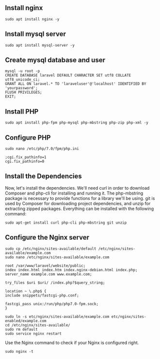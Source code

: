## Install nginx
    sudo apt install nginx -y
    
## Install mysql server
    sudo apt install mysql-server -y

## Create mysql database and user
    mysql -u root -p
    CREATE DATABASE laravel DEFAULT CHARACTER SET utf8 COLLATE utf8_unicode_ci;
    GRANT ALL ON laravel.* TO 'laraveluser'@'localhost' IDENTIFIED BY 'yourpassword';
    FLUSH PRIVILEGES;
    EXIT;
    
## Install PHP
    sudo apt install php-fpm php-mysql php-mbstring php-zip php-xml -y
    
## Configure PHP
    sudo nano /etc/php/7.0/fpm/php.ini
    
    ;cgi.fix_pathinfo=1
    cgi.fix_pathinfo=0
    
## Install the Dependencies
Now, let's install the dependencies. We'll need curl in order to download Composer and php-cli for installing and running it. The php-mbstring package is necessary to provide functions for a library we'll be using. git is used by Composer for downloading project dependencies, and unzip for extracting zipped packages. Everything can be installed with the following command:
                          
    sudo apt-get install curl php-cli php-mbstring git unzip
    
 ## Configure the Nginx server
    sudo cp /etc/nginx/sites-available/default /etc/nginx/sites-available/example.com
    sudo nano /etc/nginx/sites-available/example.com
    
    root /var/www/laravel/website/public;
    index index.html index.htm index.nginx-debian.html index.php;
    server_name example.com www.example.com;

    try_files $uri $uri/ /index.php?$query_string;

    location ~ \.php$ {
    include snippets/fastcgi-php.conf;

    fastcgi_pass unix:/run/php/php7.0-fpm.sock;
    }
    
    sudo ln -s etc/nginx/sites-available/example.com etc/nginx/sites-enabled/example.com
    cd /etc/nginx/sites-available/
    sudo rm default
    sudo service nginx restart
Use the Nginx command to check if your Nginx is configured right.
    
    sudo nginx -t
